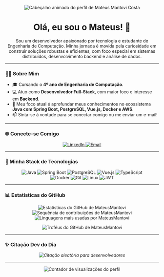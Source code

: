 <p align="center">
  <img src="https://capsule-render.vercel.app/api?type=waving&color=0:1a1a1a,100:00c896&height=250&section=header&text=Mateus%20Mantovi%20Costa&fontSize=50&fontColor=ffffff&animation=fadeIn" alt="Cabeçalho animado do perfil de Mateus Mantovi Costa"/>
</p>

<div align="center">
  
# Olá, eu sou o Mateus! 👋

Sou um desenvolvedor apaixonado por tecnologia e estudante de Engenharia de Computação. Minha jornada é movida pela curiosidade em construir soluções robustas e eficientes, com foco especial em sistemas distribuídos, desenvolvimento backend e análise de dados.

</div>

---

### 👨‍💻 Sobre Mim

- 🎓 Cursando o **4º ano de Engenharia de Computação**.
- 💻 Atuo como **Desenvolvedor Full-Stack**, com maior foco e interesse em **Backend**.
- 🚀 Meu foco atual é aprofundar meus conhecimentos no ecossistema **Java com Spring Boot, PostgreSQL, Vue.js, Docker e AWS**.
- 📫 Sinta-se à vontade para se conectar comigo ou me enviar um e-mail!

---

### 🌐 Conecte-se Comigo

<p align="center">
  <a href="https://www.linkedin.com/in/mateusmantovi/" target="_blank">
    <img src="https://img.shields.io/badge/LinkedIn-%230077B5.svg?style=for-the-badge&logo=linkedin&logoColor=white" alt="LinkedIn"/>
  </a>
  <a href="mailto:mateusmantovi@gmail.com" target="_blank">
    <img src="https://img.shields.io/badge/Email-D14836?style=for-the-badge&logo=gmail&logoColor=white" alt="Email"/>
  </a>
</p>

---

### 🚀 Minha Stack de Tecnologias

<p align="center">
  <img src="https://img.shields.io/badge/Java-%23ED8B00.svg?style=for-the-badge&logo=openjdk&logoColor=white" alt="Java"/>
  <img src="https://img.shields.io/badge/SpringBoot-6DB33F.svg?style=for-the-badge&logo=springboot&logoColor=white" alt="Spring Boot"/>
  <img src="https://img.shields.io/badge/PostgreSQL-%23316192.svg?style=for-the-badge&logo=postgresql&logoColor=white" alt="PostgreSQL"/>
  <img src="https://img.shields.io/badge/Vue.js-35495E?style=for-the-badge&logo=vue.js&logoColor=4FC08D" alt="Vue.js"/>
  <img src="https://img.shields.io/badge/TypeScript-%23007ACC.svg?style=for-the-badge&logo=typescript&logoColor=white" alt="TypeScript"/>
  <br/>
  <img src="https://img.shields.io/badge/Docker-%230db7ed.svg?style=for-the-badge&logo=docker&logoColor=white" alt="Docker"/>
  <img src="https://img.shields.io/badge/Git-%23F05033.svg?style=for-the-badge&logo=git&logoColor=white" alt="Git"/>
  <img src="https://img.shields.io/badge/Linux-%23FCC624.svg?style=for-the-badge&logo=linux&logoColor=black" alt="Linux"/>
  <img src="https://img.shields.io/badge/JWT-black?style=for-the-badge&logo=JSON%20web%20tokens" alt="JWT"/>
</p>

---

### 📊 Estatísticas do GitHub

<p align="center">
  <img src="https://github-readme-stats.vercel.app/api?username=MateusMantovi&theme=aura&hide_border=false&include_all_commits=true&count_private=true" alt="Estatísticas do GitHub de MateusMantovi"/>
  <br/>
  <img src="https://github-readme-streak-stats.herokuapp.com/?user=MateusMantovi&theme=aura&hide_border=false" alt="Sequência de contribuições de MateusMantovi"/>
  <br/>
  <img src="https://github-readme-stats.vercel.app/api/top-langs/?username=MateusMantovi&theme=aura&hide_border=false&layout=compact" alt="Linguagens mais usadas por MateusMantovi"/>
</p>

<p align="center">
  <img src="https://github-profile-trophy.vercel.app/?username=MateusMantovi&theme=radical&no-frame=false&no-bg=true&margin-w=4" alt="Troféus do GitHub de MateusMantovi"/>
</p>

---

### ✨ Citação Dev do Dia

<p align="center">
  <i>
    <img src="https://quotes-github-readme.vercel.app/api?type=horizontal&theme=radical" alt="Citação aleatória para desenvolvedores"/>
  </i>
</p>

---

<p align="center">
  <img src="https://komarev.com/ghpvc/?username=MateusMantovi&label=VISUALIZAÇÕES+DO+PERFIL&color=0e75b6&style=flat" alt="Contador de visualizações do perfil"/>
</p>
